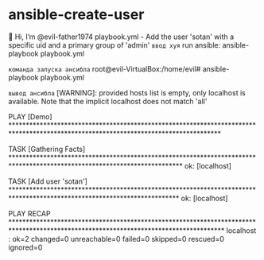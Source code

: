 # ansible-create-user
👋 Hi, I’m @evil-father1974
playbook.yml - Add the user 'sotan' with a specific uid and a primary group of 'admin'
``` ввод хуя ```
run ansible: ansible-playbook playbook.yml

``` команда запуска ансибла ```
root@evil-VirtualBox:/home/evil# ansible-playbook playbook.yml

``` вывод ансибла ```
[WARNING]: provided hosts list is empty, only localhost is available. Note that the implicit localhost does not match 'all'

PLAY [Demo] ************************************************************************************************************************************

TASK [Gathering Facts] *************************************************************************************************************************
ok: [localhost]

TASK [Add user 'sotan'] ************************************************************************************************************************
ok: [localhost]

PLAY RECAP *************************************************************************************************************************************
localhost                  : ok=2    changed=0    unreachable=0    failed=0    skipped=0    rescued=0    ignored=0  
